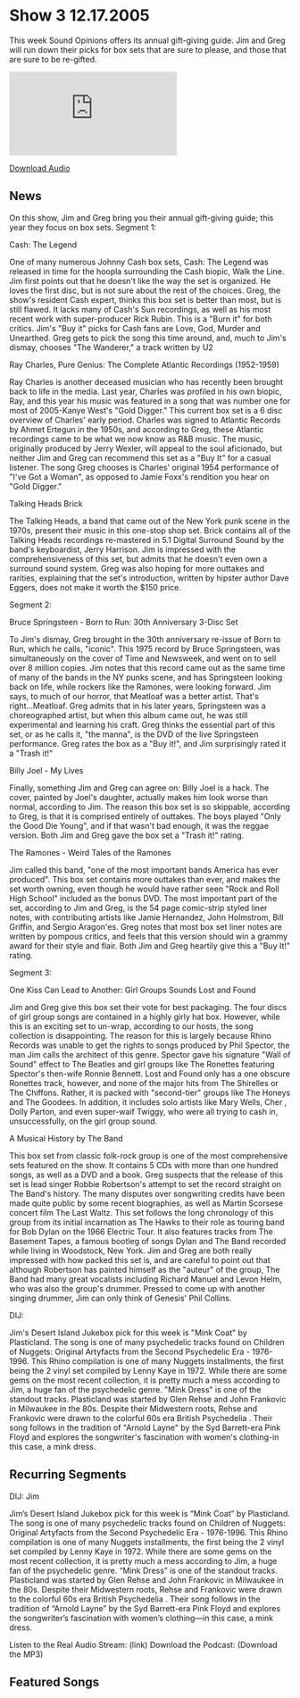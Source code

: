 # Show 3  12.17.2005
This week Sound Opinions offers its annual gift-giving guide. Jim and Greg will run down their picks for box sets that are sure to please, and those that are sure to be re-gifted.

![main image](http://www.soundopinions.org/main%20image/x.php)

[Download Audio](http://audio.soundopinions.org/streams/2005/12/so_20051217.m3u)

## News
On this show, Jim and Greg bring you their annual gift-giving guide; this year they focus on box sets.
Segment 1:

Cash: The Legend 

One of many numerous Johnny Cash box sets, Cash: The Legend was released in time for the hoopla surrounding the Cash biopic, Walk the Line. Jim first points out that he doesn't like the way the set is organized. He loves the first disc, but is not sure about the rest of the choices. Greg, the show's resident Cash expert, thinks this box set is better than most, but is still flawed. It lacks many of Cash's Sun recordings, as well as his most recent work with super-producer Rick Rubin. This is a "Burn it" for both critics. Jim's "Buy it" picks for Cash fans are Love, God, Murder and Unearthed. Greg gets to pick the song this time around, and, much to Jim's dismay, chooses "The Wanderer," a track written by U2 

Ray Charles, Pure Genius: The Complete Atlantic Recordings (1952-1959) 

Ray Charles is another deceased musician who has recently been brought back to life in the media. Last year, Charles was profiled in his own biopic, Ray, and this year his music was featured in a song that was number one for most of 2005-Kanye West's "Gold Digger." This current box set is a 6 disc overview of Charles' early period. Charles was signed to Atlantic Records by Ahmet Ertegun in the 1950s, and according to Greg, these Atlantic recordings came to be what we now know as R&B music. The music, originally produced by Jerry Wexler, will appeal to the soul aficionado, but neither Jim and Greg can recommend this set as a "Buy It" for a casual listener. The song Greg chooses is Charles' original 1954 performance of "I've Got a Woman", as opposed to Jamie Foxx's rendition you hear on "Gold Digger."

Talking Heads Brick

The Talking Heads, a band that came out of the New York punk scene in the 1970s, present their music in this one-stop shop set. Brick contains all of the Talking Heads recordings re-mastered in 5.1 Digital Surround Sound by the band's keyboardist, Jerry Harrison. Jim is impressed with the comprehensiveness of this set, but admits that he doesn't even own a surround sound system. Greg was also hoping for more outtakes and rarities, explaining that the set's introduction, written by hipster author Dave Eggers, does not make it worth the $150 price.


Segment 2:

Bruce Springsteen - Born to Run: 30th Anniversary 3-Disc Set

To Jim's dismay, Greg brought in the 30th anniversary re-issue of Born to Run, which he calls, "iconic". This 1975 record by Bruce Springsteen, was simultaneously on the cover of Time and Newsweek, and went on to sell over 8 million copies. Jim notes that this record came out as the same time of many of the bands in the NY punks scene, and has Springsteen looking back on life, while rockers like the Ramones, were looking forward. Jim says, to much of our horror, that Meatloaf was a better artist. That's right...Meatloaf. Greg admits that in his later years, Springsteen was a choreographed artist, but when this album came out, he was still experimental and learning his craft. Greg thinks the essential part of this set, or as he calls it, "the manna", is the DVD of the live Springsteen performance. Greg rates the box as a "Buy it!", and Jim surprisingly rated it a "Trash it!"

Billy Joel - My Lives

Finally, something Jim and Greg can agree on: Billy Joel is a hack. The cover, painted by Joel's daughter, actually makes him look worse than normal, according to Jim. The reason this box set is so skippable, according to Greg, is that it is comprised entirely of outtakes. The boys played "Only the Good Die Young", and if that wasn't bad enough, it was the reggae version. Both Jim and Greg gave the box set a "Trash it!" rating.

The Ramones - Weird Tales of the Ramones

Jim called this band, "one of the most important bands America has ever produced". This box set contains more outtakes than ever, and makes the set worth owning, even though he would have rather seen "Rock and Roll High School" included as the bonus DVD. The most important part of the set, according to Jim and Greg, is the 54 page comic-strip styled liner notes, with contributing artists like Jamie Hernandez, John Holmstrom, Bill Griffin, and Sergio Aragon'es. Greg notes that most box set liner notes are written by pompous critics, and feels that this version should win a grammy award for their style and flair. Both Jim and Greg heartily give this a "Buy It!" rating.

Segment 3:

One Kiss Can Lead to Another: Girl Groups Sounds Lost and Found

Jim and Greg give this box set their vote for best packaging. The four discs of girl group songs are contained in a highly girly hat box. However, while this is an exciting set to un-wrap, according to our hosts, the song collection is disappointing. The reason for this is largely because Rhino Records was unable to get the rights to songs produced by Phil Spector, the man Jim calls the architect of this genre. Spector gave his signature "Wall of Sound" effect to The Beatles and girl groups like The Ronettes featuring Spector's then-wife Ronnie Bennett. Lost and Found only has a one obscure Ronettes track, however, and none of the major hits from The Shirelles or The Chiffons. Rather, it is packed with "second-tier" groups like The Honeys and The Goodees. In addition, it includes solo artists like Mary Wells, Cher , Dolly Parton, and even super-waif Twiggy, who were all trying to cash in, unsuccessfully, on the girl group sound. 

A Musical History by The Band 

This box set from classic folk-rock group is one of the most comprehensive sets featured on the show. It contains 5 CDs with more than one hundred songs, as well as a DVD and a book. Greg suspects that the release of this set is lead singer Robbie Robertson's attempt to set the record straight on The Band's history. The many disputes over songwriting credits have been made quite public by some recent biographies, as well as Martin Scorsese concert film The Last Waltz. This set follows the long chronology of this group from its initial incarnation as The Hawks to their role as touring band for Bob Dylan on the 1966 Electric Tour. It also features tracks from The Basement Tapes, a famous bootleg of songs Dylan and The Band recorded while living in Woodstock, New York. Jim and Greg are both really impressed with how packed this set is, and are careful to point out that although Robertson has painted himself as the "auteur" of the group, The Band had many great vocalists including Richard Manuel and Levon Helm, who was also the group's drummer. Pressed to come up with another singing drummer, Jim can only think of Genesis' Phil Collins.

DIJ: 

Jim's Desert Island Jukebox pick for this week is "Mink Coat" by Plasticland. The song is one of many psychedelic tracks found on Children of Nuggets: Original Artyfacts from the Second Psychedelic Era - 1976-1996. This Rhino compilation is one of many Nuggets installments, the first being the 2 vinyl set compiled by Lenny Kaye in 1972. While there are some gems on the most recent collection, it is pretty much a mess according to Jim, a huge fan of the psychedelic genre. "Mink Dress" is one of the standout tracks. Plasticland was started by Glen Rehse and John Frankovic in Milwaukee in the 80s. Despite their Midwestern roots, Rehse and Frankovic were drawn to the colorful 60s era British Psychedelia . Their song follows in the tradition of "Arnold Layne" by the Syd Barrett-era Pink Floyd and explores the songwriter's fascination with women's clothing-in this case, a mink dress.

## Recurring Segments
DIJ: Jim

Jim’s Desert Island Jukebox pick for this week is “Mink Coat” by Plasticland. The song is one of many psychedelic tracks found on Children of Nuggets: Original Artyfacts from the Second Psychedelic Era - 1976-1996. This Rhino compilation is one of many Nuggets installments, the first being the 2 vinyl set compiled by Lenny Kaye in 1972. While there are some gems on the most recent collection, it is pretty much a mess according to Jim, a huge fan of the psychedelic genre. “Mink Dress” is one of the standout tracks. Plasticland was started by Glen Rehse and John Frankovic in Milwaukee in the 80s. Despite their Midwestern roots, Rehse and Frankovic were drawn to the colorful 60s era British Psychedelia . Their song follows in the tradition of “Arnold Layne” by the Syd Barrett-era Pink Floyd and explores the songwriter’s fascination with women’s clothing—in this case, a mink dress.

Listen to the Real Audio Stream: (link)
Download the Podcast: (Download the MP3)

## Featured Songs
